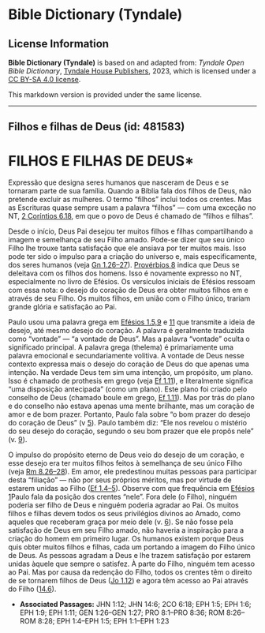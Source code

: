 # Bible Dictionary (Tyndale)

## License Information

**Bible Dictionary (Tyndale)** is based on and adapted from: _Tyndale Open Bible Dictionary_, [Tyndale House Publishers](https://tyndaleopenresources.com/), 2023, which is licensed under a [CC BY-SA 4.0 license](https://creativecommons.org/licenses/by-sa/4.0/legalcode.en).

This markdown version is provided under the same license.



--------------------------------

## Filhos e filhas de Deus (id: 481583)

FILHOS E FILHAS DE DEUS\*
=========================

Expressão que designa seres humanos que nasceram de Deus e se tornaram parte de sua família. Quando a Bíblia fala dos filhos de Deus, não pretende excluir as mulheres. O termo “filhos” inclui todos os crentes. Mas as Escrituras quase sempre usam a palavra “filhos” — com uma exceção no NT, [2 Coríntios 6\.18](https://ref.ly/2Cor6:18), em que o povo de Deus é chamado de “filhos e filhas”.

Desde o início, Deus Pai desejou ter muitos filhos e filhas compartilhando a imagem e semelhança de seu Filho amado. Pode\-se dizer que seu único Filho lhe trouxe tanta satisfação que ele ansiava por ter muitos mais. Isso pode ter sido o impulso para a criação do universo e, mais especificamente, dos seres humanos (veja [Gn 1\.26–27](https://ref.ly/Gen1:26-Gen1:27)). [Provérbios 8](https://ref.ly/Prov8:1-Prov8:36) indica que Deus se deleitava com os filhos dos homens. Isso é novamente expresso no NT, especialmente no livro de Efésios. Os versículos iniciais de Efésios ressoam com essa nota: o desejo do coração de Deus era obter muitos filhos em e através de seu Filho. Os muitos filhos, em união com o Filho único, trariam grande glória e satisfação ao Pai.

Paulo usou uma palavra grega em [Efésios 1\.5,9](https://ref.ly/Eph1:5,Eph1:9) e [11](https://ref.ly/Eph1:11) que transmite a ideia de desejo, até mesmo desejo do coração. A palavra é geralmente traduzida como “vontade” — “a vontade de Deus”. Mas a palavra “vontade” oculta o significado principal. A palavra grega (thelema) é primariamente uma palavra emocional e secundariamente volitiva. A vontade de Deus nesse contexto expressa mais o desejo do coração de Deus do que apenas uma intenção. Na verdade Deus tem sim uma intenção, um propósito, um plano. Isso é chamado de prothesis em grego (veja [Ef 1\.11](https://ref.ly/Eph1:11)), e literalmente significa “uma disposição antecipada” (como um plano). Este plano foi criado pelo conselho de Deus (chamado boule em grego, [Ef 1\.11](https://ref.ly/Eph1:11)). Mas por trás do plano e do conselho não estava apenas uma mente brilhante, mas um coração de amor e de bom prazer. Portanto, Paulo fala sobre “o bom prazer do desejo do coração de Deus” (v [5](https://ref.ly/Eph1:5)). Paulo também diz: “Ele nos revelou o mistério do seu desejo do coração, segundo o seu bom prazer que ele propôs nele” (v. [9](https://ref.ly/Eph1:9)).

O impulso do propósito eterno de Deus veio do desejo de um coração, e esse desejo era ter muitos filhos feitos à semelhança de seu único Filho (veja [Rm 8\.26–28](https://ref.ly/Rom8:26-Rom8:28)). Em amor, ele predestinou muitas pessoas para participar desta “filiação” — não por seus próprios méritos, mas por virtude de estarem unidas ao Filho ([Ef 1\.4–5](https://ref.ly/Eph1:4-Eph1:5)). Observe com que frequência em [Efésios 1](https://ref.ly/Eph1:1-Eph1:23)Paulo fala da posição dos crentes “nele”. Fora dele (o Filho), ninguém poderia ser filho de Deus e ninguém poderia agradar ao Pai. Os muitos filhos e filhas devem todos os seus privilégios divinos ao Amado, como aqueles que receberam graça por meio dele (v. [6](https://ref.ly/Eph1:6)). Se não fosse pela satisfação de Deus em seu Filho amado, não haveria a inspiração para a criação do homem em primeiro lugar. Os humanos existem porque Deus quis obter muitos filhos e filhas, cada um portando a imagem do Filho único de Deus. As pessoas agradam a Deus e lhe trazem satisfação por estarem unidas àquele que sempre o satisfez. À parte do Filho, ninguém tem acesso ao Pai. Mas por causa da redenção do Filho, todos os crentes têm o direito de se tornarem filhos de Deus ([Jo 1\.12](https://ref.ly/John1:12)) e agora têm acesso ao Pai através do Filho ([14\.6](https://ref.ly/John14:6)).

* **Associated Passages:** JHN 1:12; JHN 14:6; 2CO 6:18; EPH 1:5; EPH 1:6; EPH 1:9; EPH 1:11; GEN 1:26–GEN 1:27; PRO 8:1–PRO 8:36; ROM 8:26–ROM 8:28; EPH 1:4–EPH 1:5; EPH 1:1–EPH 1:23


